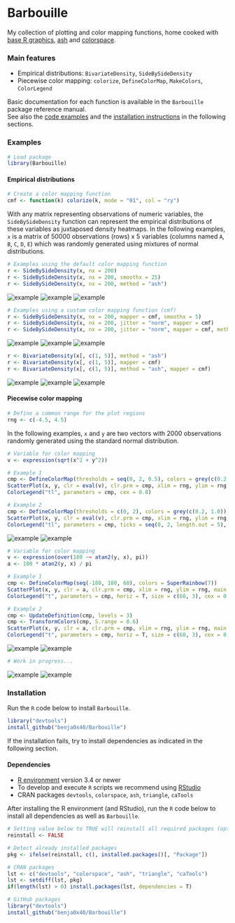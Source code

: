 Barbouille
================================================================================

My collection of plotting and color mapping functions, home cooked with
[base R graphics](https://stat.ethz.ch/R-manual/R-patched/library/graphics/html/00Index.html),
[ash](https://CRAN.R-project.org/package=ash) and
[colorspace](https://cran.r-project.org/package=colorspace).

### Main features

* Empirical distributions: `BivariateDensity`, `SideBySideDensity`
* Piecewise color mapping: `colorize`, `DefineColorMap`, `MakeColors`, `ColorLegend`

Basic documentation for each function is available in the `Barbouille` package
reference manual.  
See also the [code examples](#examples)
and the [installation instructions](#install)
in the following sections.

### <a name="examples"></a>Examples

```r
# Load package
library(Barbouille)
```

#### Empirical distributions

```r
# Create a color mapping function
cmf <- function(k) colorize(k, mode = "01", col = "ry")
```

With any matrix representing observations of numeric variables,
the `SideBySideDensity` function can represent the empirical distributions
of these variables as juxtaposed density heatmaps.
In the following examples, `x` is a matrix of
50000 observations (rows) x 5 variables (columns named `A`, `B`, `C`, `D`, `E`)
which was randomly generated using mixtures of normal distributions.

```r
# Examples using the default color mapping function
r <- SideBySideDensity(x, nx = 200)
r <- SideBySideDensity(x, nx = 200, smoothx = 25)
r <- SideBySideDensity(x, nx = 200, method = "ash")
```

![](./images/gallery/barbouille_01.png "example")
![](./images/gallery/barbouille_02.png "example")
![](./images/gallery/barbouille_03.png "example")

```r
# Examples using a custom color mapping function (cmf)
r <- SideBySideDensity(x, nx = 200, mapper = cmf, smoothx = 5)
r <- SideBySideDensity(x, nx = 200, jitter = "norm", mapper = cmf)
r <- SideBySideDensity(x, nx = 200, jitter = "norm", mapper = cmf, method = "ash")
```

![](./images/gallery/barbouille_04.png "example")
![](./images/gallery/barbouille_05.png "example")
![](./images/gallery/barbouille_06.png "example")

```r
r <- BivariateDensity(x[, c(1, 5)], method = "ash")
r <- BivariateDensity(x[, c(1, 5)], mapper = cmf)
r <- BivariateDensity(x[, c(1, 5)], method = "ash", mapper = cmf)
```

![](./images/gallery/barbouille_07.png "example")
![](./images/gallery/barbouille_08.png "example")
![](./images/gallery/barbouille_09.png "example")

#### Piecewise color mapping

```r
# Define a common range for the plot regions
rng <- c(-4.5, 4.5)
```

In the following examples, `x` and `y` are two vectors with 2000 observations
randomly generated using the standard normal distribution.

```r
# Variable for color mapping
v <- expression(sqrt(x^2 + y^2))

# Example 1
cmp <- DefineColorMap(thresholds = seq(0, 2, 0.5), colors = grey(c(0.2, 0.8)), above = "red")
ScatterPlot(x, y, clr = eval(v), clr.prm = cmp, xlim = rng, ylim = rng, main = v)
ColorLegend("tl", parameters = cmp, cex = 0.8)

# Example 2
cmp <- DefineColorMap(thresholds = c(0, 2), colors = grey(c(0.2, 1.0)), above = "red", levels = 4)
ScatterPlot(x, y, clr = eval(v), clr.prm = cmp, xlim = rng, ylim = rng, main = v)
ColorLegend("tl", parameters = cmp, ticks = seq(0, 2, length.out = 5), cex = 0.8)
```

![](./images/gallery/barbouille_10.png "example")
![](./images/gallery/barbouille_11.png "example")

```r
# Variable for color mapping
v <- expression(over(180 ~~ atan2(y, x), pi))
a <- 180 * atan2(y, x) / pi

# Example 1
cmp <- DefineColorMap(seq(-180, 180, 60), colors = SuperRainbow(7))
ScatterPlot(x, y, clr = a, clr.prm = cmp, xlim = rng, ylim = rng, main = v)
ColorLegend("t", parameters = cmp, horiz = T, size = c(60, 3), cex = 0.8)

# Example 2
cmp <- UpdateDefinition(cmp, levels = 3)
cmp <- TransformColors(cmp, S.range = 0.6)
ScatterPlot(x, y, clr = a, clr.prm = cmp, xlim = rng, ylim = rng, main = v)
ColorLegend("t", parameters = cmp, horiz = T, size = c(60, 3), cex = 0.8)
```

![](./images/gallery/barbouille_12.png "example")
![](./images/gallery/barbouille_13.png "example")

```r
# Work in progress...
```

![](./images/gallery/barbouille_14.png "example")
![](./images/gallery/barbouille_15.png "example")

### <a name="install"></a>Installation

Run the `R` code below to install `Barbouille`.

```R
library("devtools")
install_github("benja0x40/Barbouille")
```

If the installation fails, try to install dependencies as indicated
in the following section.

#### Dependencies

  - [R environment](https://www.r-project.org/) version 3.4 or newer
  - To develop and execute `R` scripts we recommend using [RStudio](https://www.rstudio.com/products/rstudio/download)
  - CRAN packages `devtools`, `colorspace`, `ash`, `triangle`, `caTools`

After installing the R environment (and RStudio), run the `R` code below
to install all dependencies as well as `Barbouille`.

```R
# Setting value below to TRUE will reinstall all required packages (optional)
reinstall <- FALSE

# Detect already installed packages
pkg <- ifelse(reinstall, c(), installed.packages()[, "Package"])

# CRAN packages
lst <- c("devtools", "colorspace", "ash", "triangle", "caTools")
lst <- setdiff(lst, pkg)
if(length(lst) > 0) install.packages(lst, dependencies = T)

# GitHub packages
library("devtools")
install_github("benja0x40/Barbouille")
```
